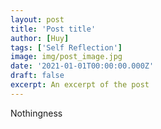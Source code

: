 ```yaml
---
layout: post
title: 'Post title'
author: [Huy]
tags: ['Self Reflection']
image: img/post_image.jpg
date: '2021-01-01T00:00:00.000Z'
draft: false
excerpt: An excerpt of the post
---
```


Nothingness
